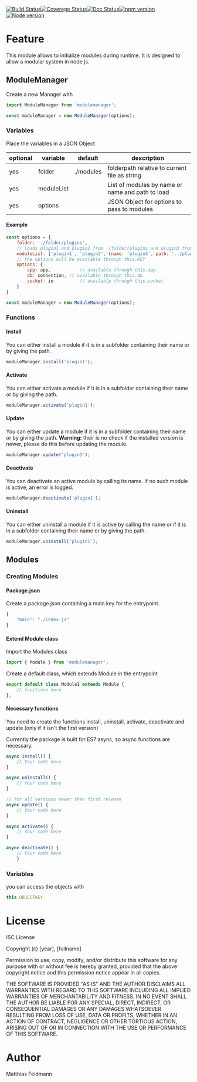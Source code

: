 [![Build Status](https://travis-ci.org/MatthiasF999/modulemanager.svg?branch=master)](https://travis-ci.org/MatthiasF999/modulemanager)[![Coverage Status](https://coveralls.io/repos/github/MatthiasF999/modulemanager/badge.svg?branch=master)](https://coveralls.io/github/MatthiasF999/modulemanager?branch=master)[![Doc Status](https://doc.esdoc.org/github.com/MatthiasF999/modulemanager/badge.svg)](https://doc.esdoc.org/github.com/MatthiasF999/modulemanager)[![npm version](https://badge.fury.io/js/modulemanager.svg)](https://badge.fury.io/js/modulemanager)[![Node version](https://img.shields.io/node/v/modulemanager.svg)](http://nodejs.org/download/)

# Feature
This module allows to initialize modules during runtime. It is designed to allow a modular system in node js.

## ModuleManager

Create a new Manager with
```javascript
import ModuleManager from 'modulemanager';

const moduleManager = new ModuleManager(options);
```

### Variables
Place the variables in a JSON Object

| optional  | variable     | default   | description                          |
| --------- | ------------ | --------- | ------------------------------------ |
| yes       | folder       | ./modules | folderpath relative to current file as string       |
| yes       | moduleList   |           | List of modules by name or name and path to load |
| yes       | options      |           | JSON Object for options to pass to modules      |

#### Example
```javascript
const options = {
	folder: './folder/plugins',
	// loads plugin1 and plugin2 from ./folder/plugins and plugin3 from ../
	moduleList: ['plugin1', 'plugin2', {name: 'plugin3', path: '../plug3'}],
	// the options will be available through this.KEY
	options: {
		app: app, 			// available through this.app
		db: connection,	// available through this.db
		socket: io			// available through this.socket
	}
}

const moduleManager = new ModuleManager(options);
```

### Functions
#### Install
You can either install a module if it is in a subfolder containing their name or by giving the path.
```javascript
moduleManager.install('plugin1');
```

#### Activate
You can either activate a module if it is in a subfolder containing their name or by giving the path.
```javascript
moduleManager.activate('plugin1');
```

#### Update
You can either update a module if it is in a subfolder containing their name or by giving the path.
**Warning:** their is no check if the installed version is newer, please do this before updating the module.
```javascript
moduleManager.update('plugin1');
```

#### Deactivate
You can deactivate an active module by calling its name.
If no such module is active, an error is logged.
```javascript
moduleManager.deactivate('plugin1');
```

#### Uninstall
You can either uninstall a module if it is active by calling the name or if it is in a subfolder containing their name or by giving the path.
```javascript
moduleManager.uninstall('plugin1');
```
## Modules

### Creating Modules

#### Package.json
Create a package.json containing a main key for the entrypoint.
```javascript
{
	"main": "./index.js"
}
```

#### Extend Module class
Import the Modules class
```javascript
import { Module } from 'modulemanager';
```

Create a default class, which extends Module in the entrypoint
```javascript
export default class Module1 extends Module {
	// functions here
};
```

#### Necessary functions
You need to create the functions install, uninstall, activate, deactivate and update (only if it isn't the first version)

Currently the package is built for ES7 async, so async functions are necessary.
```javascript
async install() {
	// Your code here
}

async uninstall() {
	// Your code here
}

// for all versions newer then first release
async update() {
	// Your code here
}

async activate() {
	// Your code here
}

async deactivate() {
	// Your code here
	}
```

### Variables
you can access the objects with
```javascript
this.OBJECTKEY
```

# License
ISC License

Copyright (c) [year], [fullname]

Permission to use, copy, modify, and/or distribute this software for any
purpose with or without fee is hereby granted, provided that the above
copyright notice and this permission notice appear in all copies.

THE SOFTWARE IS PROVIDED "AS IS" AND THE AUTHOR DISCLAIMS ALL WARRANTIES
WITH REGARD TO THIS SOFTWARE INCLUDING ALL IMPLIED WARRANTIES OF
MERCHANTABILITY AND FITNESS. IN NO EVENT SHALL THE AUTHOR BE LIABLE FOR
ANY SPECIAL, DIRECT, INDIRECT, OR CONSEQUENTIAL DAMAGES OR ANY DAMAGES
WHATSOEVER RESULTING FROM LOSS OF USE, DATA OR PROFITS, WHETHER IN AN
ACTION OF CONTRACT, NEGLIGENCE OR OTHER TORTIOUS ACTION, ARISING OUT OF
OR IN CONNECTION WITH THE USE OR PERFORMANCE OF THIS SOFTWARE.

# Author
Matthias Feldmann
